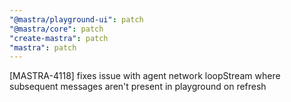 ```yaml
---
"@mastra/playground-ui": patch
"@mastra/core": patch
"create-mastra": patch
"mastra": patch
---
```


[MASTRA-4118] fixes issue with agent network loopStream where subsequent messages aren't present in playground on refresh
